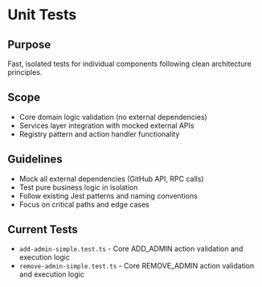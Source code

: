 # Unit Tests

## Purpose
Fast, isolated tests for individual components following clean architecture principles.

## Scope
- Core domain logic validation (no external dependencies)
- Services layer integration with mocked external APIs
- Registry pattern and action handler functionality

## Guidelines
- Mock all external dependencies (GitHub API, RPC calls)
- Test pure business logic in isolation
- Follow existing Jest patterns and naming conventions
- Focus on critical paths and edge cases

## Current Tests
- `add-admin-simple.test.ts` - Core ADD_ADMIN action validation and execution logic
- `remove-admin-simple.test.ts` - Core REMOVE_ADMIN action validation and execution logic